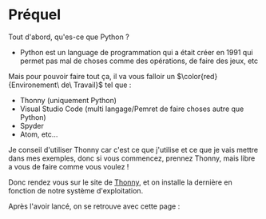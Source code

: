 # Préquel

Tout d'abord, qu'es-ce que Python ?
  - Python est un language de programmation qui a était créer en 1991 qui permet pas mal de choses comme des opérations, de faire des jeux, etc

Mais pour pouvoir faire tout ça, il va vous falloir un $\color{red}{Environement\ de\ Travail}$ tel que :
  - Thonny (uniquement Python)
  - Visual Studio Code (multi langage/Pemret de faire choses autre que Python)
  - Spyder
  - Atom, etc...

Je conseil d'utiliser Thonny car c'est ce que j'utilise et ce que je vais mettre dans mes exemples, donc si vous commencez, prennez Thonny, mais libre a vous de faire comme vous voulez !

Donc rendez vous sur le site de [Thonny](https://thonny.org/), et on installe la dernière en fonction de notre système d'exploitation.

Après l'avoir lancé, on se retrouve avec cette page :
